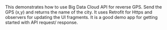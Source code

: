 This demonstrates how to use Big Data Cloud API for reverse GPS. Send the GPS (x,y) and returns the name of the city. It uses Retrofit for Https and observers for updating the UI fragments. It is a good demo app for getting started with API request/ response.
